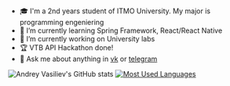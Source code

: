 - 🎓 I'm a 2nd years student of ITMO University. My major is programming engeniering
- 🌱 I’m currently learning Spring Framework, React/React Native
- 🔭 I’m currently working on University labs
- 🏆 VTB API Hackathon done!
- 💬 Ask me about anything in [vk](https://vk.com/just_andreew) or [telegram](https://t.me/silmont) 

![Andrey Vasiliev's GitHub stats](https://github-readme-stats.vercel.app/api?username=wizarsi)
[![Most Used Languages](https://github-readme-stats.vercel.app/api/top-langs/?username=wizarsi&layout=compact)](https://github.com/anuraghazra/github-readme-stats)




